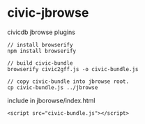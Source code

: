 # civic-jbrowse
civicdb jbrowse plugins

```
// install browserify
npm install browserify

// build civic-bundle
browserify civic2gff.js -o civic-bundle.js

// copy civic-bundle into jbrowse root.
cp civic-bundle.js ../jbrowse

```

include in jborowse/index.html
```
<script src="civic-bundle.js"></script>
```